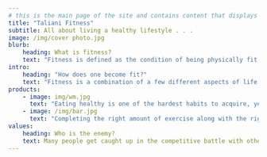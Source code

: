 ```yaml
---
# this is the main page of the site and contains content that displays in the form of headings, images, and text
title: "Taliani Fitness"
subtitle: All about living a healthy lifestyle . . .
image: /img/cover photo.jpg
blurb:
    heading: What is fitness?
    text: "Fitness is defined as the condition of being physically fit and healthy."
intro:
    heading: "How does one become fit?"
    text: "Fitness is a combination of a few different aspects of life. It is sometimes described as the connection between the mind, body, and soul. In order to maintain wellness, all three aspects of a person must be in sync and thriving. A combination of physical activity, healthy eating habits and proper rest is  how to improve fitness."
products:
    - image: img/wm.jpg
      text: "Eating healthy is one of the hardest habits to acquire, yet one of the most important. Proper nutrition is sometimes overlooked but it is necessary for the body to consume the right amount of food along with the right types of food."
    - image: /img/bar.jpg
      text: "Completing the right amount of exercise along with the right type of exercise can be tricky at times. Proper exercise all depends on your body and yourself as a person. Keeping the body in shape will help your overall fitness."
values:
    heading: Who is the enemy?
    text: Many people get caught up in the competitive battle with other people in terms of appearance and abilities. Envy plays a part in everyone's life and so it is crucial to keep in mind that the only person you are competing against is yourself!
---
```

